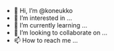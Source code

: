 - 👋 Hi, I’m @koneukko
- 👀 I’m interested in ...
- 🌱 I’m currently learning ...
- 💞️ I’m looking to collaborate on ...
- 📫 How to reach me ...

<!---
koneukko/koneukko is a ✨ special ✨ repository because its `README.md` (this file) appears on your GitHub profile.
You can click the Preview link to take a look at your changes.
--->
